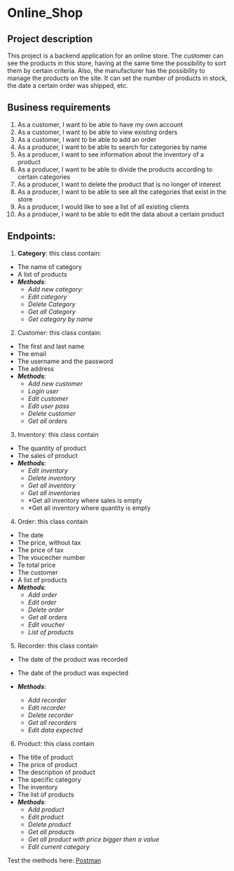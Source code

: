 # Online_Shop


## Project description
This project is a backend application for an online store. The customer can see the products in this store, having at the same time the possibility to sort them by certain criteria. Also, the manufacturer has the possibility to manage the products on the site. It can set the number of products in stock, the date a certain order was shipped, etc.

## Business requirements

1. As a customer, I want to be able to have my own account
2. As a customer, I want to be able to view existing orders
3. As a customer, I want to be able to add an order
4. As a producer, I want to be able to search for categories by name
5. As a producer, I want to see information about the inventory of a product
6. As a producer, I want to be able to divide the products according to certain categories
7. As a producer, I want to delete the product that is no longer of interest
8. As a producer, I want to be able to see all the categories that exist in the store
9. As a producer, I would like to see a list of all existing clients
10. As a producer, I want to be able to edit the data about a certain product

## Endpoints:

1. **Category**: this class contain:
- The name of category
- A list of products
- ***Methods***:
   - *Add new category:* 
   - *Edit category*
   - *Delete Category*
   - *Get all Category*
   - *Get category by name*

2. Customer: this class contain:
- The first and last name
- The email
- The username and the password
- The address
- ***Methods***:
   - *Add new customer*
   - *Login user*
   - *Edit customer*
   - *Edit user pass*
   - *Delete customer*
   - *Get all orders*

3. Inventory: this class contain
- The quantity of product
- The sales of product
- ***Methods***:
   - *Edit inventory*
   - *Delete inventory*
   - *Get all inventory*
   - *Get all inventories*
   - *Get all inventory where sales is empty
   - *Get all inventory where quantity is empty
 
4. Order: this class contain
- The date
- The price, without tax
- The price of tax
- The voucecher number
- Te total price
- The customer
- A list of products
- ***Methods***:
   - *Add order*
   - *Edit order*
   - *Delete order*
   - *Get all orders*
   - *Edit voucher*
   - *List of products*

5. Recorder: this class contain
- The date of the product was recorded
- The date of the product was expected

- ***Methods***:
   - *Add recorder*
   - *Edit recorder*
   - *Delete recorder*
   - *Get all recorders*
   - *Edit data expected*

6. Product: this class contain
- The title of product
- The price of product
- The description of product
- The specific category
- The inventory
- The list of products
- ***Methods***:
   - *Add product*
   - *Edit product*
   - *Delete product*
   - *Get all products*
   - *Get all product with price bigger then a value*
   - *Edit current category*

Test the methods here: [Postman](https://app.getpostman.com/join-team?invite_code=416bb38e64ac1f75e2dabca79bf62901&target_code=22fa6d99e38c4108df5067f169d980b8)
